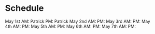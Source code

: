 Schedule
=======

May 1st AM: Patrick PM: Patrick
May 2nd AM: PM:
May 3rd AM: PM:
May 4th AM: PM:
May 5th AM: PM:
May 6th AM: PM:
May 7th AM: PM:
